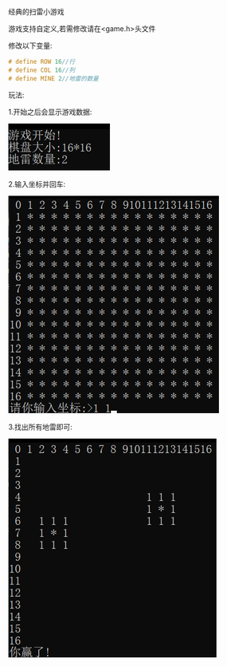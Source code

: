 经典的扫雷小游戏

游戏支持自定义,若需修改请在<game.h>头文件

修改以下变量:

```c
# define ROW 16//行
# define COL 16//列
# define MINE 2//地雷的数量
```

玩法:

1.开始之后会显示游戏数据:

![image](https://github.com/Jillllllllllll/Test-Code/blob/main/MineSweeper/Picture/image-20231107203302992.png)

2.输入坐标并回车:

![image](https://github.com/Jillllllllllll/Test-Code/blob/main/MineSweeper/Picture/image-20231107203404724.png)

3.找出所有地雷即可:

![image](https://github.com/Jillllllllllll/Test-Code/blob/main/MineSweeper/Picture/image-20231107203429201.png)
